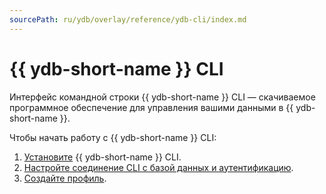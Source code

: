 ```yaml
---
sourcePath: ru/ydb/overlay/reference/ydb-cli/index.md
---
```

# {{ ydb-short-name }} CLI

Интерфейс командной строки {{ ydb-short-name }} CLI — скачиваемое программное обеспечение для управления вашими данными в {{ ydb-short-name }}.

Чтобы начать работу с {{ ydb-short-name }} CLI:

1. [Установите](install.md) {{ ydb-short-name }} CLI.
1. [Настройте соединение CLI с базой данных и аутентификацию](connect.md).
1. [Создайте профиль](profile/create.md).
